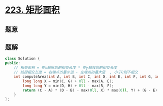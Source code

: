 #  [223. 矩形面积](https://leetcode.cn/problems/rectangle-area/)

## 题意



## 题解



```c++
class Solution {
public:
    // 相交面积 = 在x轴投影的相交长度 * 在y轴投影的相交长度
    // 线段相交长度 = 右端点的最小值 - 左端点的最大值  , 小于0则不相交
    int computeArea(int A, int B, int C, int D, int E, int F, int G, int H) {
        long long X = min(C, G) + 0ll - max(A, E);
        long long Y = min(D, H) + 0ll - max(B, F);
        return (C - A) * (D - B) - max(0ll, X) * max(0ll, Y) + (G - E) * (H - F);
    }
};
```



```python3

```

